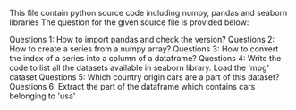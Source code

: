 This file contain python source code including numpy, pandas and seaborn libraries The question for the given source file is provided below: 

Questions 1: How to import pandas and check the version? Questions 2: How to create a series from a numpy array? Questions
3: How to convert the index of a series into a column of a dataframe? 
Questions 4: Write the code to list all the datasets available in seaborn library. Load the 'mpg' dataset
Questions 5: Which country origin cars are a part of this dataset? Questions 6: Extract the part of the dataframe which contains cars belonging to 'usa'
